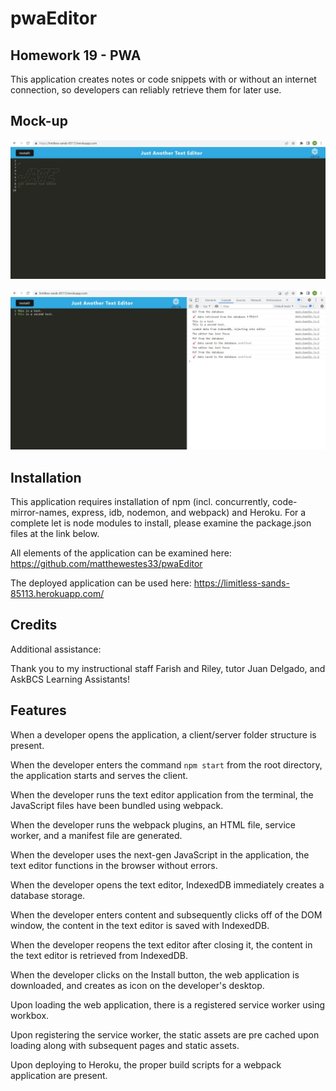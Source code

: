 # pwaEditor
## Homework 19 - PWA

This application creates notes or code snippets with or without an internet connection, so developers can reliably retrieve them for later use.

## Mock-up

![JATE screenshot.](./assets/jate.jpg)

![JATE2 screenshot.](./assets/jate2.jpg)

## Installation

This application requires installation of npm (incl. concurrently, code-mirror-names, express, idb, nodemon, and webpack) and Heroku. For a complete let is node modules to install, please examine the package.json files at the link below.

All elements of the application can be examined here: https://github.com/matthewestes33/pwaEditor

The deployed application can be used here: https://limitless-sands-85113.herokuapp.com/

## Credits

Additional assistance:

Thank you to my instructional staff Farish and Riley, tutor Juan Delgado, and AskBCS Learning Assistants!

## Features

When a developer opens the application, a client/server folder structure is present.

When the developer enters the command `npm start` from the root directory, the application starts and serves the client.

When the developer runs the text editor application from the terminal, the JavaScript files have been bundled using webpack.

When the developer runs the webpack plugins, an HTML file, service worker, and a manifest file are generated.

When the developer uses the next-gen JavaScript in the application, the text editor functions in the browser without errors.

When the developer opens the text editor, IndexedDB immediately creates a database storage.

When the developer enters content and subsequently clicks off of the DOM window, the content in the text editor is saved with IndexedDB.

When the developer reopens the text editor after closing it, the content in the text editor is retrieved from IndexedDB.

When the developer clicks on the Install button, the web application is downloaded, and creates as icon on the developer's desktop.

Upon loading the web application, there is a registered service worker using workbox.

Upon registering the service worker, the static assets are pre cached upon loading along with subsequent pages and static assets.

Upon deploying to Heroku, the proper build scripts for a webpack application are present. 
